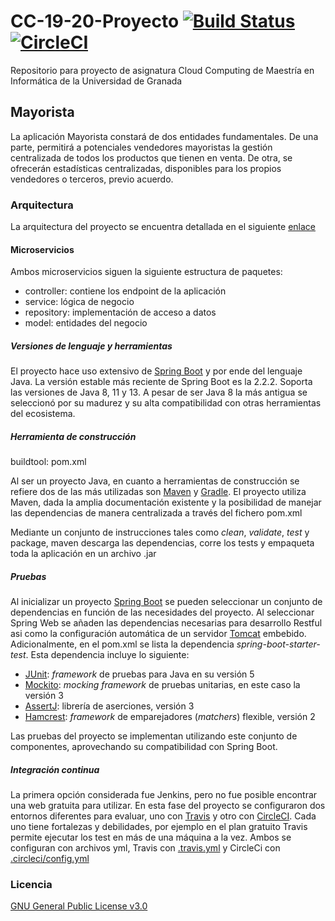 # CC-19-20-Proyecto [![Build Status](https://travis-ci.org/mcrosales/CC-19-20-Proyecto.svg?branch=master)](https://travis-ci.org/mcrosales/CC-19-20-Proyecto) [![CircleCI](https://circleci.com/gh/mcrosales/CC-19-20-Proyecto.svg?style=svg)](https://circleci.com/gh/mcrosales/CC-19-20-Proyecto)

Repositorio para proyecto de asignatura Cloud Computing de Maestría  en Informática de la Universidad de Granada

## Mayorista

La aplicación Mayorista constará de dos entidades fundamentales. De una parte, permitirá a potenciales vendedores mayoristas la gestión centralizada de todos los productos que tienen en venta.
De otra, se ofrecerán estadísticas centralizadas, disponibles para los propios vendedores o terceros, previo acuerdo. 

### Arquitectura
La arquitectura del proyecto se encuentra detallada en el siguiente [enlace](https://github.com/mcrosales/CC-19-20-Proyecto/blob/master/docs/hitos/README_Hito_1.md)

#### Microservicios

Ambos microservicios siguen la siguiente estructura de paquetes:

+ controller: contiene los endpoint de la aplicación
+ service: lógica de negocio
+ repository: implementación de acceso a datos 
+ model: entidades del negocio 

##### Versiones de lenguaje y herramientas

El proyecto hace uso extensivo de [Spring Boot](https://github.com/spring-projects/spring-boot) y por ende del lenguaje Java. La versión estable más reciente de Spring Boot es la 2.2.2. Soporta las versiones de Java 8, 11 y 13. A pesar de ser Java 8 la más antigua se seleccionó por su madurez y su alta compatibilidad con otras herramientas del ecosistema.

##### Herramienta de construcción

buildtool: pom.xml

Al ser un proyecto Java, en cuanto a herramientas de construcción se refiere dos de las más utilizadas son
[Maven](https://maven.apache.org/) y [Gradle](https://gradle.org/). El proyecto utiliza Maven, dada la amplia documentación existente y la posibilidad de manejar las dependencias de manera centralizada a través del fichero pom.xml

Mediante un conjunto de instrucciones tales como *clean*, *validate*, *test* y package, maven descarga las dependencias, corre los tests y empaqueta toda la aplicación en un archivo .jar

##### Pruebas

Al inicializar un proyecto [Spring Boot](https://start.spring.io/) se pueden seleccionar un conjunto de dependencias en función de las necesidades del proyecto. Al seleccionar Spring Web se añaden las dependencias necesarias para desarrollo Restful asi como la configuración automática de un servidor [Tomcat](http://tomcat.apache.org/) embebido. Adicionalmente, en el pom.xml se lista la dependencia *spring-boot-starter-test*. Esta dependencia incluye lo siguiente:

+ [JUnit](https://junit.org/junit5/): *framework* de pruebas para Java en su versión 5
+ [Mockito](https://site.mockito.org/): *mocking framework* de pruebas unitarias, en este caso la versión 3
+ [AssertJ](https://junit.org/junit5/): librería de aserciones, versión 3
+ [Hamcrest](http://hamcrest.org/JavaHamcrest/): *framework* de emparejadores (*matchers*) flexible, versión 2 

Las pruebas del proyecto se implementan utilizando este conjunto de componentes, aprovechando su compatibilidad con Spring Boot.

##### Integración continua

La primera opción considerada fue Jenkins, pero no fue posible encontrar una web gratuita para utilizar. En esta fase del proyecto se configuraron dos entornos diferentes para evaluar, uno con [Travis](https://travis-ci.org/) y otro con [CircleCI](https://circleci.com/). Cada uno tiene fortalezas y debilidades, por ejemplo en el plan gratuito Travis permite ejecutar los test en más de una máquina a la vez. Ambos se configuran con archivos yml, Travis con [.travis.yml](https://github.com/mcrosales/CC-19-20-Proyecto/blob/master/.travis.yml) y CircleCi con [.circleci/config.yml](https://github.com/mcrosales/CC-19-20-Proyecto/blob/master/.circleci/config.yml)


### Licencia
[GNU General Public License v3.0](https://github.com/mcrosales/CC-19-20-Proyecto/blob/master/LICENSE) 